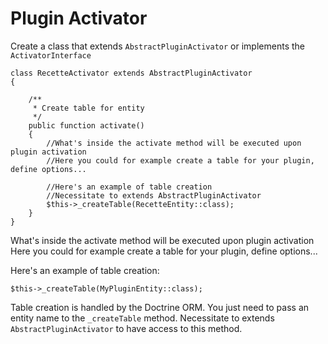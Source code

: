 # Plugin Activator 

Create a class that extends `AbstractPluginActivator` or implements the `ActivatorInterface`

```
class RecetteActivator extends AbstractPluginActivator
{

    /**
     * Create table for entity
     */
    public function activate()
    {
    	//What's inside the activate method will be executed upon plugin activation
    	//Here you could for example create a table for your plugin, define options...
    	
    	//Here's an example of table creation
    	//Necessitate to extends AbstractPluginActivator
        $this->_createTable(RecetteEntity::class);      
    }
}
```
What's inside the activate method will be executed upon plugin activation
Here you could for example create a table for your plugin, define options...

Here's an example of table creation:
```
$this->_createTable(MyPluginEntity::class);      
```

Table creation is handled by the Doctrine ORM. You just need to pass an entity name to the `_createTable` method. Necessitate to extends `AbstractPluginActivator` to have access to this method.
